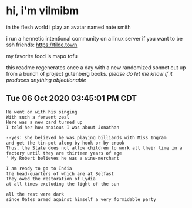 # hi, i'm vilmibm

in the flesh world i play an avatar named nate smith

i run a hermetic intentional community on a linux server if you want to be ssh friends: https://tilde.town

my favorite food is mapo tofu

this readme regenerates once a day with a new randomized sonnet cut up from a bunch of project gutenberg books.
_please do let me know if it produces anything objectionable_

## Tue 06 Oct 2020 03:45:01 PM CDT

    He went on with his singing
    With such a fervent zeal
    Here was a new card turned up
    I told her how anxious I was about Jonathan
    
    --yes: she believed he was playing billiards with Miss Ingram
    and get the tin-pot along by hook or by crook
    Thus, the State does not allow children to work all their time in a factory until they are thirteen years of age
    ' My Robert believes he was a wine-merchant
    
    I am ready to go to India
    the head-quarters of which are at Belfast
    They owed the restoration of Lydia
    at all times excluding the light of the sun
    
    all the rest were dark
    since Oates armed against himself a very formidable party
